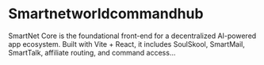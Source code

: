 # Smartnetworldcommandhub
SmartNet Core is the foundational front-end for a decentralized AI-powered app ecosystem. Built with Vite + React, it includes SoulSkool, SmartMail, SmartTalk, affiliate routing, and command access…
